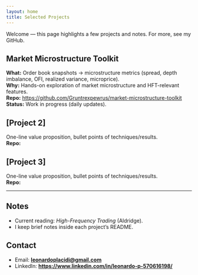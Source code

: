 ```yaml
---
layout: home
title: Selected Projects
---
```


Welcome — this page highlights a few projects and notes. For more, see my GitHub.

## Market Microstructure Toolkit
**What:** Order book snapshots → microstructure metrics (spread, depth imbalance, OFI, realized variance, microprice).  
**Why:** Hands-on exploration of market microstructure and HFT-relevant features.  
**Repo:** <https://github.com/Gruntrexpewrus/market-microstructure-toolkit>  
**Status:** Work in progress (daily updates).

## [Project 2]
One-line value proposition, bullet points of techniques/results.  
**Repo:** <link>

## [Project 3]
One-line value proposition, bullet points of techniques/results.  
**Repo:** <link>

---

## Notes
- Current reading: *High-Frequency Trading* (Aldridge).  
- I keep brief notes inside each project’s README.

## Contact
- Email: **leonardoplacidi@gmail.com**  
- LinkedIn: **https://www.linkedin.com/in/leonardo-p-570616198/**
